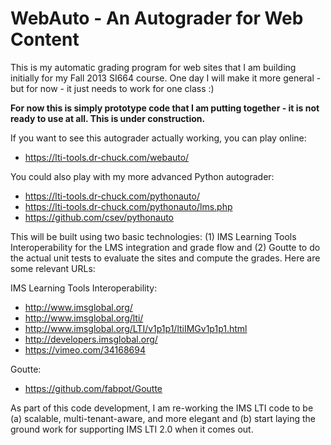 WebAuto - An Autograder for Web Content
=======================================

This is my automatic grading program for web sites that I am 
building initially for my Fall 2013 SI664 course.  One day I will
make it more general - but for now - it just needs to work for
one class :)

**For now this is simply prototype code that I am putting together - 
it is not ready to use at all.  This is under construction.**   

If you want to see this autograder actually working, you can play online:

* https://lti-tools.dr-chuck.com/webauto/

You could also play with my more advanced Python autograder:

* https://lti-tools.dr-chuck.com/pythonauto/
* https://lti-tools.dr-chuck.com/pythonauto/lms.php
* https://github.com/csev/pythonauto

This will be built using two basic technologies: (1) IMS Learning Tools
Interoperability for the LMS integration and grade flow and (2) Goutte
to do the actual unit tests to evaluate the sites and compute the grades.
Here are some relevant URLs:

IMS Learning Tools Interoperability:

* http://www.imsglobal.org/
* http://www.imsglobal.org/lti/
* http://www.imsglobal.org/LTI/v1p1p1/ltiIMGv1p1p1.html
* http://developers.imsglobal.org/
* https://vimeo.com/34168694

Goutte:

* https://github.com/fabpot/Goutte

As part of this code development, I am re-working the IMS LTI code 
to be (a) scalable, multi-tenant-aware, and more elegant and (b) 
start laying the ground work for supporting IMS LTI 2.0
when it comes out.

